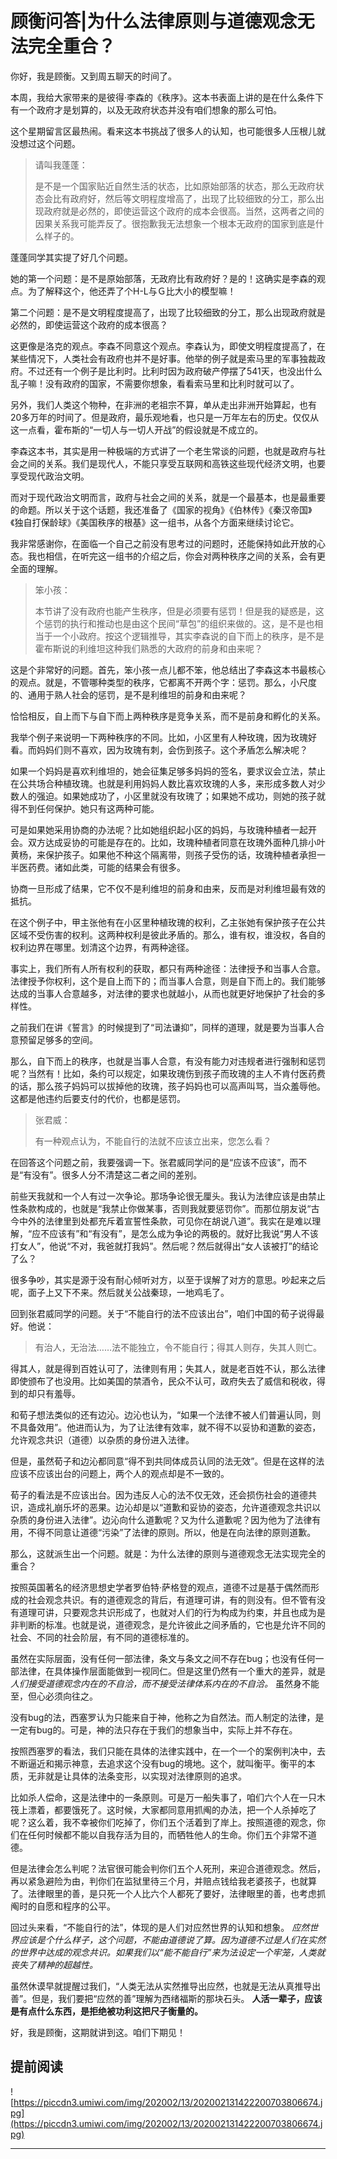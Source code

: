 # 顾衡问答|为什么法律原则与道德观念无法完全重合？

你好，我是顾衡。又到周五聊天的时间了。

本周，我给大家带来的是彼得·李森的《秩序》。这本书表面上讲的是在什么条件下有一个政府才是划算的，以及无政府状态并没有咱们想象的那么可怕。

这个星期留言区最热闹。看来这本书挑战了很多人的认知，也可能很多人压根儿就没想过这个问题。

> 请叫我蓬蓬：
> 
> 是不是一个国家贴近自然生活的状态，比如原始部落的状态，那么无政府状态会比有政府好，然后等文明程度增高了，出现了比较细致的分工，那么出现政府就是必然的，即使运营这个政府的成本会很高。当然，这两者之间的因果关系我可能弄反了。很抱歉我无法想象一个根本无政府的国家到底是什么样子的。

蓬蓬同学其实提了好几个问题。

她的第一个问题：是不是原始部落，无政府比有政府好？是的！这确实是李森的观点。为了解释这个，他还弄了个H-L与Ｇ比大小的模型嘛！

第二个问题：是不是文明程度提高了，出现了比较细致的分工，那么出现政府就是必然的，即使运营这个政府的成本很高？

这更像是洛克的观点。李森不同意这个观点。李森认为，即使文明程度提高了，在某些情况下，人类社会有政府也并不是好事。他举的例子就是索马里的军事独裁政府。不过还有一个例子是比利时。比利时因为政府破产停摆了541天，也没出什么乱子嘛！没有政府的国家，不需要你想象，看看索马里和比利时就可以了。

另外，我们人类这个物种，在非洲的老祖宗不算，单从走出非洲开始算起，也有20多万年的时间了。但是政府，最乐观地看，也只是一万年左右的历史。仅仅从这一点看，霍布斯的“一切人与一切人开战”的假设就是不成立的。

李森这本书，其实是用一种极端的方式讲了一个老生常谈的问题，也就是政府与社会之间的关系。我们是现代人，不能只享受互联网和高铁这些现代经济文明，也要享受现代政治文明。

而对于现代政治文明而言，政府与社会之间的关系，就是一个最基本，也是最重要的命题。所以关于这个话题，我还准备了《国家的视角》《伯林传》《秦汉帝国》《独自打保龄球》《美国秩序的根基》这一组书，从各个方面来继续讨论它。

我非常感谢你，在面临一个自己之前没有思考过的问题时，还能保持如此开放的心态。我也相信，在听完这一组书的介绍之后，你会对两种秩序之间的关系，会有更全面的理解。

> 笨小孩：
> 
> 本节讲了没有政府也能产生秩序，但是必须要有惩罚！但是我的疑惑是，这个惩罚的执行和推动也是由这个民间“草包”的组织来做的。这，是不是也相当于一个小政府。按这个逻辑推导，其实李森说的自下而上的秩序，是不是霍布斯说的利维坦这种我们熟悉的大政府的前身和由来呢？

这是个非常好的问题。首先，笨小孩一点儿都不笨，他总结出了李森这本书最核心的观点。就是，不管哪种类型的秩序，它都离不开两个字：惩罚。那么，小尺度的、通用于熟人社会的惩罚，是不是利维坦的前身和由来呢？

恰恰相反，自上而下与自下而上两种秩序是竞争关系，而不是前身和孵化的关系。

我举个例子来说明一下两种秩序的不同。比如，小区里有人种玫瑰，因为玫瑰好看。而妈妈们则不喜欢，因为玫瑰有刺，会伤到孩子。这个矛盾怎么解决呢？

如果一个妈妈是喜欢利维坦的，她会征集足够多妈妈的签名，要求议会立法，禁止在公共场合种植玫瑰。也就是利用妈妈人数比喜欢玫瑰的人多，来形成多数人对少数人的强迫。如果她成功了，小区里就没有玫瑰了；如果她不成功，则她的孩子就得不到任何保护。她只有这两种可能。

可是如果她采用协商的办法呢？比如她组织起小区的妈妈，与玫瑰种植者一起开会。双方达成妥协的可能是存在的。比如，玫瑰种植者同意在玫瑰外面种几排小叶黄杨，来保护孩子。如果他不种这个隔离带，则孩子受伤的话，玫瑰种植者承担一半医药费。诸如此类，可能的结果会有很多。

协商一旦形成了结果，它不仅不是利维坦的前身和由来，反而是对利维坦最有效的抵抗。

在这个例子中，甲主张他有在小区里种植玫瑰的权利，乙主张她有保护孩子在公共区域不受伤害的权利。这两种权利是彼此矛盾的。那么，谁有权，谁没权，各自的权利边界在哪里。划清这个边界，有两种途径。

事实上，我们所有人所有权利的获取，都只有两种途径：法律授予和当事人合意。法律授予你权利，这个是自上而下的；而当事人合意，则是自下而上的。我们能够达成的当事人合意越多，对法律的要求也就越小，从而也就更好地保护了社会的多样性。

之前我们在讲《誓言》的时候提到了“司法谦抑”，同样的道理，就是要为当事人合意预留足够多的空间。

那么，自下而上的秩序，也就是当事人合意，有没有能力对违规者进行强制和惩罚呢？当然有！比如，条约可以规定，如果玫瑰伤到孩子而玫瑰的主人不肯付医药费的话，那么孩子妈妈可以拔掉他的玫瑰，孩子妈妈也可以高声叫骂，当众羞辱他。这都是他违约后要支付的代价，也都是惩罚。

> 张君威：
> 
> 有一种观点认为，不能自行的法就不应该立出来，您怎么看？

在回答这个问题之前，我要强调一下。张君威同学问的是“应该不应该”，而不是“有没有”。很多人分不清楚这二者之间的差别。

前些天我就和一个人有过一次争论。那场争论很无厘头。我认为法律应该是由禁止性条款构成的，也就是“我禁止你做某事，否则我就要惩罚你”。而那位朋友说“古今中外的法律里到处都充斥着宣誓性条款，可见你在胡说八道”。我实在是难以理解，“应不应该有”和“有没有”，是怎么成为争论的两极的。就好比我说“男人不该打女人”，他说“不对，我爸就打我妈”。然后呢？然后就得出“女人该被打”的结论了么？

很多争吵，其实是源于没有耐心倾听对方，以至于误解了对方的意思。吵起来之后呢，面子上又下不来。然后就关公战秦琼，一地鸡毛了。

回到张君威同学的问题。关于“不能自行的法不应该出台”，咱们中国的荀子说得最好。他说：

> 有治人，无治法……法不能独立，令不能自行；得其人则存，失其人则亡。

得其人，就是得到百姓认可了，法律则有用；失其人，就是老百姓不认，那么法律即使颁布了也没用。比如美国的禁酒令，民众不认可，政府失去了威信和税收，得到的却只有羞辱。

和荀子想法类似的还有边沁。边沁也认为，“如果一个法律不被人们普遍认同，则不具备效用”。他进而认为，为了让法律有效率，就不得不以妥协和道歉的姿态，允许观念共识（道德）以杂质的身份进入法律。

但是，虽然荀子和边沁都同意“得不到共同体成员认同的法无效”。但是在这样的法应该不应该出台的问题上，两个人的观点却是不一致的。

荀子的看法是不应该出台。因为违反人心的法不仅无效，还会损伤社会的道德共识，造成礼崩乐坏的恶果。边沁却是以“道歉和妥协的姿态，允许道德观念共识以杂质的身份进入法律”。边沁向什么道歉呢？又为什么道歉呢？因为他为了法律有用，不得不同意让道德“污染”了法律的原则。所以，他是在向法律的原则道歉。

那么，这就派生出一个问题。就是：为什么法律的原则与道德观念无法实现完全的重合？

按照英国著名的经济思想史学者罗伯特·萨格登的观点，道德不过是基于偶然而形成的社会观念共识。有的道德观念的背后，有道理可讲，有的则没有。但不管有没有道理可讲，只要观念共识形成了，也就对人们的行为构成为约束，并且也成为是非判断的标准。也就是说，道德观念，是允许彼此之间矛盾的，它也是允许不同的社会、不同的社会阶层，有不同的道德标准的。

虽然在实际层面，没有任何一部法律，条文与条文之间不存在bug；也没有任何一部法律，在具体操作层面能做到一视同仁。但是这里仍然有一个重大的差异，就是 *人们接受道德观念内在的不自洽，而不接受法律体系内在的不自洽。* 虽然身不能至，但心必须向往之。

没有bug的法，西塞罗认为只能来自于神，他称之为自然法。而人制定的法律，是一定有bug的。可是，神的法只存在于我们的想象当中，实际上并不存在。

按照西塞罗的看法，我们只能在具体的法律实践中，在一个一个的案例判决中，去不断逼近和揭示神意，去追求这个没有bug的境地。这个，就叫衡平。衡平的本质，无非就是让具体的法条变形，以实现对法律原则的追求。

比如杀人偿命，这是法律中的一条原则。可是万一船失事了，咱们六个人在一只木筏上漂着，都要饿死了。这时候，大家都同意用抓阄的办法，把一个人杀掉吃了呢？这么着，我不幸被你们吃掉了，你们五个活着到了岸上。按照道德的观念，你们在任何时候都不能以自我存活为目的，而牺牲他人的生命。你们五个非常不道德。

但是法律会怎么判呢？法官很可能会判你们五个人死刑，来迎合道德观念。然后，再以紧急避险为由，判你们在监狱里待三个月，并赔点钱给我老婆孩子，也就算了。法律眼里的善，是只死一个人比六个人都死了要好，法律眼里的善，也考虑抓阄时的自愿和程序的公平。

回过头来看，“不能自行的法”，体现的是人们对应然世界的认知和想象。 *应然世界应该是个什么样子，这个问题，不能由道德说了算。因为道德不过是人们在实然的世界中达成的观念共识。如果我们以“能不能自行”来为法设定一个牢笼，人类就丧失了精神的超越性。*

虽然休谟早就提醒过我们，“人类无法从实然推导出应然，也就是无法从真推导出善”。但是，我们要把“应然的善”理解为西绪福斯的那块石头。 **人活一辈子，应该是有点什么东西，是拒绝被功利这把尺子衡量的。**

好，我是顾衡，这期就讲到这。咱们下期见！

## 提前阅读

![https://piccdn3.umiwi.com/img/202002/13/202002131422200703806674.jpg](https://piccdn3.umiwi.com/img/202002/13/202002131422200703806674.jpg)

---
